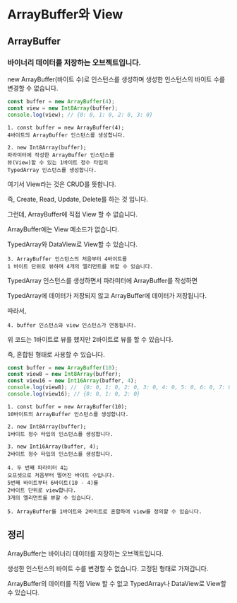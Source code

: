 # ArrayBuffer와 View

## ArrayBuffer

### 바이너리 데이터를 저장하는 오브젝트입니다.

new ArrayBuffer(바이트 수)로 인스턴스를 생성하며 생성한 인스턴스의 바이트 수를 변경할 수 없습니다.

```js
const buffer = new ArrayBuffer(4);
const view = new Int8Array(buffer);
console.log(view); // {0: 0, 1: 0, 2: 0, 3: 0}
```

    1. const buffer = new ArrayBuffer(4);
    4바이트의 ArrayBuffer 인스턴스를 생성합니다.

    2. new Int8Array(buffer);
    파라미터에 작성한 ArrayBuffer 인스턴스를
    뷰(View)할 수 있는 1바이트 정수 타입의
    TypedArray 인스턴스를 생성합니다.

여기서 View라는 것은 CRUD를 뜻합니다.

즉, Create, Read, Update, Delete를 하는 것 입니다.

그런데, ArrayBuffer에 직접 View 할 수 없습니다.

ArrayBuffer에는 View 메소드가 없습니다.

TypedArray와 DataView로 View할 수 있습니다.

    3. ArrayBuffer 인스턴스의 처음부터 4바이트를
    1 바이트 단위로 뷰하며 4개의 엘리먼트를 뷰할 수 있습니다.

TypedArray 인스턴스를 생성하면서 파라미터에 ArrayBuffer를 작성하면

TypedArray에 데이터가 저장되지 않고 ArrayBuffer에 데이터가 저장됩니다.

따라서,

    4. buffer 인스턴스와 view 인스턴스가 연동됩니다.

위 코드는 1바이트로 뷰를 했지만 2바이트로 뷰를 할 수 있습니다.

즉, 혼합된 형태로 사용할 수 있습니다.

```js
const buffer = new ArrayBuffer(10);
const view8 = new Int8Array(buffer);
const view16 = new Int16Array(buffer, 4);
console.log(view8); //  {0: 0, 1: 0, 2: 0, 3: 0, 4: 0, 5: 0, 6: 0, 7: 0, 8: 0, 9: 0}
console.log(view16); // {0: 0, 1: 0, 2: 0}
```

    1. const buffer = new ArrayBuffer(10);
    10바이트의 ArrayBuffer 인스턴스를 생성합니다.

    2. new Int8Array(buffer);
    1바이트 정수 타입의 인스턴스를 생성합니다.

    3. new Int16Array(buffer, 4);
    2바이트 정수 타입의 인스턴스를 생성합니다.

    4. 두 번째 파라미터 4는
    오프셋으로 처음부터 떨어진 바이트 수입니다.
    5번째 바이트부터 6바이트(10 - 4)를
    2바이트 단위로 view합니다.
    3개의 엘리먼트를 뷰할 수 있습니다.

    5. ArrayBuffer를 1바이트와 2바이트로 혼합하여 view를 정의할 수 있습니다.

## 정리

ArrayBuffer는 바이너리 데이터를 저장하는 오브젝트입니다.

생성한 인스턴스의 바이트 수를 변경할 수 없습니다. 고정된 형태로 가져갑니다.

ArrayBuffer의 데이터를 직접 View 할 수 없고 TypedArray나 DataView로 View할 수 있습니다.

